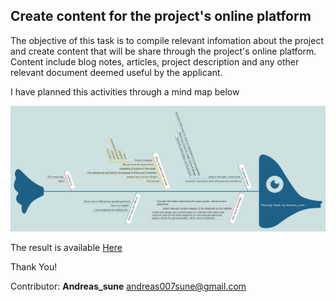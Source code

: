 <h2>Create content for the project's online platform</h2>
<p>The objective of this task is to compile relevant infomation about the project and create content that will be share through the project's online platform. Content include blog notes, articles, project description and any other relevant document deemed useful by the applicant. </p>
<p>I have planned this activities through a mind map below</p>

<img src="Task4Plan.jpg"
Alt="Task4Plan">




 The result is available [Here](https://mbifot.art.blog)
 
Thank You!

Contributor: **Andreas_sune**
<andreas007sune@gmail.com>

